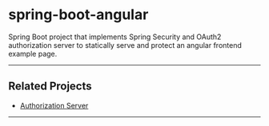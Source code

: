 # spring-boot-angular 
Spring Boot project that implements Spring Security and OAuth2 authorization server
to statically serve and protect an angular frontend example page.

---
## Related Projects
- [Authorization Server](https://github.com/sancardenasv/authserver)
---

